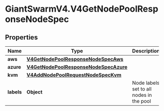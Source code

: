 # GiantSwarmV4.V4GetNodePoolResponseNodeSpec

## Properties
Name | Type | Description | Notes
------------ | ------------- | ------------- | -------------
**aws** | [**V4GetNodePoolResponseNodeSpecAws**](V4GetNodePoolResponseNodeSpecAws.md) |  | [optional] 
**azure** | [**V4GetNodePoolResponseNodeSpecAzure**](V4GetNodePoolResponseNodeSpecAzure.md) |  | [optional] 
**kvm** | [**V4AddNodePoolRequestNodeSpecKvm**](V4AddNodePoolRequestNodeSpecKvm.md) |  | [optional] 
**labels** | **Object** | Node labels set to all nodes in the pool  | [optional] 


